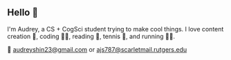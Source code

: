 ## Hello 🐸

<!--
**ajs787/ajs787** is a ✨ _special_ ✨ repository because its `README.md` (this file) appears on your GitHub profile.

Here are some ideas to get you started:

- 🔭 I’m currently working on ...
- 🌱 I’m currently learning ...
- 👯 I’m looking to collaborate on ...
- 🤔 I’m looking for help with ...
- 💬 Ask me about ...
- 📫 How to reach me: ...
- 😄 Pronouns: ...
- ⚡ Fun fact: ...
-->
I'm Audrey, a CS + CogSci student trying to make cool things. 
I love content creation 🎥, coding 👩‍💻, reading 📙, tennis 🎾, and running 🏃‍♀️.

💌 audreyshin23@gmail.com or ajs787@scarletmail.rutgers.edu


